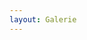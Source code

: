 ```yaml
---
layout: Galerie
---
```


<script type="text/javascript">
    ajaxload('/Galerie/Vermischtes/');
    unternavigation('Vermischtes');
    LoadGallery();
</script>
